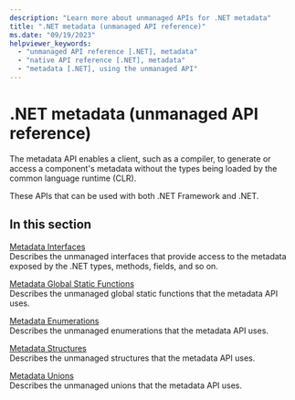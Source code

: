 ```yaml
---
description: "Learn more about unmanaged APIs for .NET metadata"
title: ".NET metadata (unmanaged API reference)"
ms.date: "09/19/2023"
helpviewer_keywords:
  - "unmanaged API reference [.NET], metadata"
  - "native API reference [.NET], metadata"
  - "metadata [.NET], using the unmanaged API"
---
```

# .NET metadata (unmanaged API reference)

The metadata API enables a client, such as a compiler, to generate or access a component's metadata without the types being loaded by the common language runtime (CLR).

These APIs that can be used with both .NET Framework and .NET.

## In this section

[Metadata Interfaces](metadata-interfaces.md)\
Describes the unmanaged interfaces that provide access to the metadata exposed by the .NET types, methods, fields, and so on.

[Metadata Global Static Functions](metadata-global-static-functions.md)\
Describes the unmanaged global static functions that the metadata API uses.

[Metadata Enumerations](metadata-enumerations.md)\
Describes the unmanaged enumerations that the metadata API uses.

[Metadata Structures](metadata-structures.md)\
Describes the unmanaged structures that the metadata API uses.

[Metadata Unions](metadata-unions.md)\
Describes the unmanaged unions that the metadata API uses.
